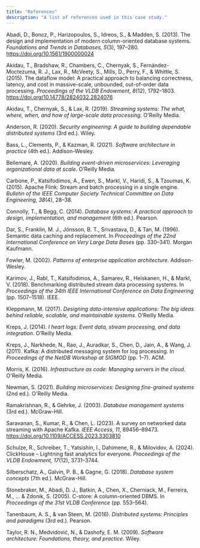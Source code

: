 ```yaml
---
title: "References"
description: "A list of references used in this case study."
---
```


Abadi, D., Boncz, P., Harizopoulos, S., Idreos, S., & Madden, S. (2013). The design and implementation of modern column-oriented database systems. *Foundations and Trends in Databases, 5*(3), 197–280. https://doi.org/10.1561/1900000024  

Akidau, T., Bradshaw, R., Chambers, C., Chernyak, S., Fernández-Moctezuma, R. J., Lax, R., McVeety, S., Mills, D., Perry, F., & Whittle, S. (2015). The dataflow model: A practical approach to balancing correctness, latency, and cost in massive-scale, unbounded, out-of-order data processing. *Proceedings of the VLDB Endowment, 8*(12), 1792–1803. https://doi.org/10.14778/2824032.2824076

Akidau, T., Chernyak, S., & Lax, R. (2019). *Streaming systems: The what, where, when, and how of large-scale data processing*. O'Reilly Media.  

Anderson, R. (2020). *Security engineering: A guide to building dependable distributed systems* (3rd ed.). Wiley.  

Bass, L., Clements, P., & Kazman, R. (2021). *Software architecture in practice* (4th ed.). Addison-Wesley.  

Bellemare, A. (2020). *Building event-driven microservices: Leveraging organizational data at scale*. O’Reilly Media.  

Carbone, P., Katsifodimos, A., Ewen, S., Markl, V., Haridi, S., & Tzoumas, K. (2015). Apache Flink: Stream and batch processing in a single engine. *Bulletin of the IEEE Computer Society Technical Committee on Data Engineering, 38*(4), 28–38.  

Connolly, T., & Begg, C. (2014). *Database systems: A practical approach to design, implementation, and management* (6th ed.). Pearson.  

Dar, S., Franklin, M. J., Jónsson, B. T., Srivastava, D., & Tan, M. (1996). Semantic data caching and replacement. In *Proceedings of the 22nd International Conference on Very Large Data Bases* (pp. 330–341). Morgan Kaufmann.  

Fowler, M. (2002). *Patterns of enterprise application architecture*. Addison-Wesley.  

Karimov, J., Rabl, T., Katsifodimos, A., Samarev, R., Heiskanen, H., & Markl, V. (2018). Benchmarking distributed stream data processing systems. In *Proceedings of the 34th IEEE International Conference on Data Engineering* (pp. 1507–1518). IEEE.  

Kleppmann, M. (2017). *Designing data-intensive applications: The big ideas behind reliable, scalable, and maintainable systems*. O’Reilly Media.  

Kreps, J. (2014). *I heart logs: Event data, stream processing, and data integration*. O’Reilly Media.  

Kreps, J., Narkhede, N., Rao, J., Auradkar, S., Chen, D., Jain, A., & Wang, J. (2011). Kafka: A distributed messaging system for log processing. In *Proceedings of the NetDB Workshop at SIGMOD* (pp. 1–7). ACM.  

Morris, K. (2016). *Infrastructure as code: Managing servers in the cloud*. O'Reilly Media.  

Newman, S. (2021). *Building microservices: Designing fine-grained systems* (2nd ed.). O'Reilly Media.  

Ramakrishnan, R., & Gehrke, J. (2003). *Database management systems* (3rd ed.). McGraw-Hill.  

Saravanan, S., Kumar, R., & Chen, L. (2023). A survey on networked data streaming with Apache Kafka. *IEEE Access, 11*, 89456–89473. https://doi.org/10.1109/ACCESS.2023.3303810  

Schulze, R., Schreiber, T., Yatsishin, I., Dahimene, R., & Milovidov, A. (2024). ClickHouse – Lightning fast analytics for everyone. *Proceedings of the VLDB Endowment, 17*(12), 3731–3744.  

Silberschatz, A., Galvin, P. B., & Gagne, G. (2018). *Database system concepts* (7th ed.). McGraw-Hill.  

Stonebraker, M., Abadi, D. J., Batkin, A., Chen, X., Cherniack, M., Ferreira, M., ... & Zdonik, S. (2005). C-store: A column-oriented DBMS. In *Proceedings of the 31st VLDB Conference* (pp. 553–564).  

Tanenbaum, A. S., & van Steen, M. (2016). *Distributed systems: Principles and paradigms* (3rd ed.). Pearson.  

Taylor, R. N., Medvidović, N., & Dashofy, E. M. (2009). *Software architecture: Foundations, theory, and practice*. Wiley.  
